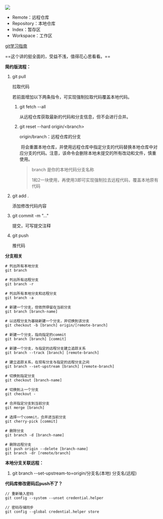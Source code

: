 ![](./img/git.png)

- Remote：远程仓库
- Repository：本地仓库
- Index：暂存区
- Workspace：工作区

[git学习指南](https://blog.csdn.net/m0_46168595/article/details/114839387)

==这个讲的挺全面的，受益不浅，值得花心思看看。==

**简约版流程：**

1. git pull

   拉取代码

   若前面增加以下两条指令，可实现强制拉取代码覆盖本地代码。

   1. git fetch --all

      从远程仓库获取最新的代码和分支信息，但不会进行合并。

   2. git reset --hard origin/\<branch\>

      origin/branch：远程仓库的分支

       将会重置本地仓库，并使用远程仓库中指定分支的代码替换本地仓库中对应分支的代码。注意，该命令会删除本地未提交的所有改动和文件，慎重使用。 

      > branch 是你的本地代码分支名称
      >
      > 1和2一块使用，再使用3即可实现强制拉去远程代码，覆盖本地原有代码

2. git add .

   添加修改代码内容

3. git commit -m "..."

   提交，可写提交注释

4. git push

   推代码



**分支相关**

 ```git
# 列出所有本地分支
git branch

# 列出所有远程分支
git branch -r

# 列出所有本地分支和远程分支
git branch -a

# 新建一个分支，但依然停留在当前分支
git branch [branch-name]

# 以远程分支为基础新建一个分支，并切换到该分支
git checkout -b [branch] origin/[remote-branch]

# 新建一个分支，指向指定的commit
git branch [branch] [commit]

# 新建一个分支，与指定的远程分支建立追踪关系
git branch --track [branch] [remote-branch]

# 建立追踪关系，在现有分支与指定的远程分支之间
git branch --set-upstream [branch] [remote-branch]

# 切换到指定分支
git checkout [branch-name]

# 切换到上一个分支
git checkout -

# 合并指定分支到当前分支
git merge [branch]

# 选择一个commit，合并进当前分支
git cherry-pick [commit]
 
# 删除分支
git branch -d [branch-name]
 
# 删除远程分支
git push origin --delete [branch-name]
git branch -dr [remote/branch]
 ```





**本地分支关联远程：**

1. git branch --set-upstream-to=origin/分支名(本地) 分支名(远程)



**代码库修改密码后push不了？**

```git
// 重新输入密码
git config --system --unset credential.helper

// 密码存储同步
git config --global credential.helper store
```

